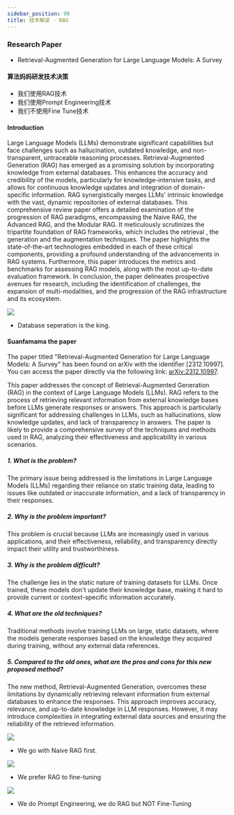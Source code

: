```yaml
---
sidebar_position: 99
title: 技术解读 - RAG
---
```


### Research Paper
* Retrieval-Augmented Generation for Large Language Models: A Survey

#### 算法妈妈研发技术决策
* 我们使用RAG技术
* 我们使用Prompt Engineering技术
* 我们不使用Fine Tune技术

#### Introduction
Large Language Models (LLMs) demonstrate significant capabilities but face challenges such as hallucination, outdated knowledge, and non-transparent, untraceable reasoning processes. Retrieval-Augmented Generation (RAG) has emerged as a promising solution by incorporating knowledge from external databases. This enhances the accuracy and credibility of the models, particularly for knowledge-intensive tasks, and allows for continuous knowledge updates and integration of domain-specific information. RAG synergistically merges LLMs' intrinsic knowledge with the vast, dynamic repositories of external databases. This comprehensive review paper offers a detailed examination of the progression of RAG paradigms, encompassing the Naive RAG, the Advanced RAG, and the Modular RAG. It meticulously scrutinizes the tripartite foundation of RAG frameworks, which includes the retrieval , the generation and the augmentation techniques. The paper highlights the state-of-the-art technologies embedded in each of these critical components, providing a profound understanding of the advancements in RAG systems. Furthermore, this paper introduces the metrics and benchmarks for assessing RAG models, along with the most up-to-date evaluation framework. In conclusion, the paper delineates prospective avenues for research, including the identification of challenges, the expansion of multi-modalities, and the progression of the RAG infrastructure and its ecosystem.

![](./20231219/fig.1.png)
* Database seperation is the king.

#### Suanfamama the paper
The paper titled "Retrieval-Augmented Generation for Large Language Models: A Survey" has been found on arXiv with the identifier [2312.10997]. You can access the paper directly via the following link: [arXiv:2312.10997](https://arxiv.org/abs/2312.10997).

This paper addresses the concept of Retrieval-Augmented Generation (RAG) in the context of Large Language Models (LLMs). RAG refers to the process of retrieving relevant information from external knowledge bases before LLMs generate responses or answers. This approach is particularly significant for addressing challenges in LLMs, such as hallucinations, slow knowledge updates, and lack of transparency in answers. The paper is likely to provide a comprehensive survey of the techniques and methods used in RAG, analyzing their effectiveness and applicability in various scenarios.

##### 1. What is the problem?
The primary issue being addressed is the limitations in Large Language Models (LLMs) regarding their reliance on static training data, leading to issues like outdated or inaccurate information, and a lack of transparency in their responses.

##### 2. Why is the problem important?
This problem is crucial because LLMs are increasingly used in various applications, and their effectiveness, reliability, and transparency directly impact their utility and trustworthiness.

##### 3. Why is the problem difficult?
The challenge lies in the static nature of training datasets for LLMs. Once trained, these models don't update their knowledge base, making it hard to provide current or context-specific information accurately.

##### 4. What are the old techniques?
Traditional methods involve training LLMs on large, static datasets, where the models generate responses based on the knowledge they acquired during training, without any external data references.

##### 5. Compared to the old ones, what are the pros and cons for this new proposed method?
The new method, Retrieval-Augmented Generation, overcomes these limitations by dynamically retrieving relevant information from external databases to enhance the responses. This approach improves accuracy, relevance, and up-to-date knowledge in LLM responses. However, it may introduce complexities in integrating external data sources and ensuring the reliability of the retrieved information.

![](./20231219/fig.3.png)
* We go with Naive RAG first.

![](./20231219/table.1.png)
* We prefer RAG to fine-tuning

![](./20231219/fig.2.png)
* We do Prompt Engineering, we do RAG but NOT Fine-Tuning